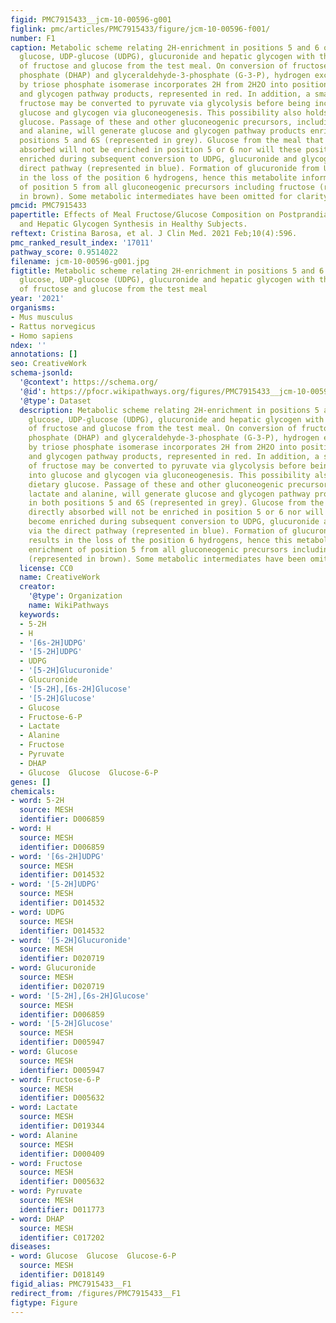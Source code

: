 ```yaml
---
figid: PMC7915433__jcm-10-00596-g001
figlink: pmc/articles/PMC7915433/figure/jcm-10-00596-f001/
number: F1
caption: Metabolic scheme relating 2H-enrichment in positions 5 and 6 of circulating
  glucose, UDP-glucose (UDPG), glucuronide and hepatic glycogen with the utilization
  of fructose and glucose from the test meal. On conversion of fructose to dihydroxyacetone
  phosphate (DHAP) and glyceraldehyde-3-phosphate (G-3-P), hydrogen exchange mediated
  by triose phosphate isomerase incorporates 2H from 2H2O into position 5 of glucose
  and glycogen pathway products, represented in red. In addition, a small amount of
  fructose may be converted to pyruvate via glycolysis before being incorporated into
  glucose and glycogen via gluconeogenesis. This possibility also holds for dietary
  glucose. Passage of these and other gluconeogenic precursors, including lactate
  and alanine, will generate glucose and glycogen pathway products enriched in both
  positions 5 and 6S (represented in grey). Glucose from the meal that is directly
  absorbed will not be enriched in position 5 or 6 nor will these positions become
  enriched during subsequent conversion to UDPG, glucuronide and glycogen via the
  direct pathway (represented in blue). Formation of glucuronide from UDPG results
  in the loss of the position 6 hydrogens, hence this metabolite informs enrichment
  of position 5 from all gluconeogenic precursors including fructose (represented
  in brown). Some metabolic intermediates have been omitted for clarity.
pmcid: PMC7915433
papertitle: Effects of Meal Fructose/Glucose Composition on Postprandial Glucose Appearance
  and Hepatic Glycogen Synthesis in Healthy Subjects.
reftext: Cristina Barosa, et al. J Clin Med. 2021 Feb;10(4):596.
pmc_ranked_result_index: '17011'
pathway_score: 0.9514022
filename: jcm-10-00596-g001.jpg
figtitle: Metabolic scheme relating 2H-enrichment in positions 5 and 6 of circulating
  glucose, UDP-glucose (UDPG), glucuronide and hepatic glycogen with the utilization
  of fructose and glucose from the test meal
year: '2021'
organisms:
- Mus musculus
- Rattus norvegicus
- Homo sapiens
ndex: ''
annotations: []
seo: CreativeWork
schema-jsonld:
  '@context': https://schema.org/
  '@id': https://pfocr.wikipathways.org/figures/PMC7915433__jcm-10-00596-g001.html
  '@type': Dataset
  description: Metabolic scheme relating 2H-enrichment in positions 5 and 6 of circulating
    glucose, UDP-glucose (UDPG), glucuronide and hepatic glycogen with the utilization
    of fructose and glucose from the test meal. On conversion of fructose to dihydroxyacetone
    phosphate (DHAP) and glyceraldehyde-3-phosphate (G-3-P), hydrogen exchange mediated
    by triose phosphate isomerase incorporates 2H from 2H2O into position 5 of glucose
    and glycogen pathway products, represented in red. In addition, a small amount
    of fructose may be converted to pyruvate via glycolysis before being incorporated
    into glucose and glycogen via gluconeogenesis. This possibility also holds for
    dietary glucose. Passage of these and other gluconeogenic precursors, including
    lactate and alanine, will generate glucose and glycogen pathway products enriched
    in both positions 5 and 6S (represented in grey). Glucose from the meal that is
    directly absorbed will not be enriched in position 5 or 6 nor will these positions
    become enriched during subsequent conversion to UDPG, glucuronide and glycogen
    via the direct pathway (represented in blue). Formation of glucuronide from UDPG
    results in the loss of the position 6 hydrogens, hence this metabolite informs
    enrichment of position 5 from all gluconeogenic precursors including fructose
    (represented in brown). Some metabolic intermediates have been omitted for clarity.
  license: CC0
  name: CreativeWork
  creator:
    '@type': Organization
    name: WikiPathways
  keywords:
  - 5-2H
  - H
  - '[6s-2H]UDPG'
  - '[5-2H]UDPG'
  - UDPG
  - '[5-2H]Glucuronide'
  - Glucuronide
  - '[5-2H],[6s-2H]Glucose'
  - '[5-2H]Glucose'
  - Glucose
  - Fructose-6-P
  - Lactate
  - Alanine
  - Fructose
  - Pyruvate
  - DHAP
  - Glucose  Glucose  Glucose-6-P
genes: []
chemicals:
- word: 5-2H
  source: MESH
  identifier: D006859
- word: H
  source: MESH
  identifier: D006859
- word: '[6s-2H]UDPG'
  source: MESH
  identifier: D014532
- word: '[5-2H]UDPG'
  source: MESH
  identifier: D014532
- word: UDPG
  source: MESH
  identifier: D014532
- word: '[5-2H]Glucuronide'
  source: MESH
  identifier: D020719
- word: Glucuronide
  source: MESH
  identifier: D020719
- word: '[5-2H],[6s-2H]Glucose'
  source: MESH
  identifier: D006859
- word: '[5-2H]Glucose'
  source: MESH
  identifier: D005947
- word: Glucose
  source: MESH
  identifier: D005947
- word: Fructose-6-P
  source: MESH
  identifier: D005632
- word: Lactate
  source: MESH
  identifier: D019344
- word: Alanine
  source: MESH
  identifier: D000409
- word: Fructose
  source: MESH
  identifier: D005632
- word: Pyruvate
  source: MESH
  identifier: D011773
- word: DHAP
  source: MESH
  identifier: C017202
diseases:
- word: Glucose  Glucose  Glucose-6-P
  source: MESH
  identifier: D018149
figid_alias: PMC7915433__F1
redirect_from: /figures/PMC7915433__F1
figtype: Figure
---
```

